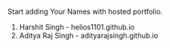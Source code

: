 Start adding Your Names with hosted portfolio.

1. Harshit Singh - helios1101.github.io
2. Aditya Raj Singh - adityarajsingh.github.io